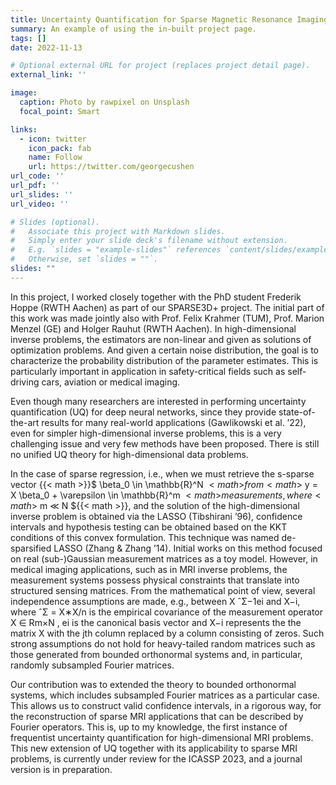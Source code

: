 ```yaml
---
title: Uncertainty Quantification for Sparse Magnetic Resonance Imaging
summary: An example of using the in-built project page.
tags: []
date: 2022-11-13

# Optional external URL for project (replaces project detail page).
external_link: ''

image:
  caption: Photo by rawpixel on Unsplash
  focal_point: Smart

links:
  - icon: twitter
    icon_pack: fab
    name: Follow
    url: https://twitter.com/georgecushen
url_code: ''
url_pdf: ''
url_slides: ''
url_video: ''

# Slides (optional).
#   Associate this project with Markdown slides.
#   Simply enter your slide deck's filename without extension.
#   E.g. `slides = "example-slides"` references `content/slides/example-slides.md`.
#   Otherwise, set `slides = ""`.
slides: ""
---
```


In this project, I worked closely together with the PhD student Frederik Hoppe (RWTH Aachen) as part of our SPARSE3D+ project.
The initial part of this work was made jointly also with Prof. Felix Krahmer (TUM), Prof. Marion Menzel (GE) and Holger Rauhut
(RWTH Aachen). In high-dimensional inverse problems, the estimators are non-linear and given as solutions of optimization problems.
And given a certain noise distribution, the goal is to characterize the probability distribution of the parameter estimates. This is
particularly important in application in safety-critical fields such as self-driving cars, aviation or medical imaging.

Even though many researchers are interested in performing uncertainty quantification (UQ) for deep neural networks, since they provide state-of-the-art
results for many real-world applications (Gawlikowski et al. ’22), even for simpler high-dimensional inverse problems, this is a very
challenging issue and very few methods have been proposed. There is still no unified UQ theory for high-dimensional data problems.

In the case of sparse regression, i.e., when we must retrieve the s-sparse vector {{< math >}}$ \beta_0 \in \mathbb{R}^N ${{< math >}}
from {{< math >}}$ y = X \beta_0 + \varepsilon \in \mathbb{R}^m ${{< math >}} measurements, where {{< math >}}$ m ≪ N ${{< math >}},
and the solution of the high-dimensional inverse problem is obtained via the LASSO (Tibshirani ’96), confidence intervals and hypothesis testing can be obtained
based on the KKT conditions of this convex formulation. This technique was named de-sparsified
LASSO (Zhang & Zhang ’14). Initial works on this method focused on real (sub-)Gaussian measurement
matrices as a toy model. However, in medical imaging applications, such as in MRI inverse problems, the
measurement systems possess physical constraints that translate into structured sensing matrices. From
the mathematical point of view, several independence assumptions are made, e.g., between X ˆΣ−1ei and
X−i, where ˆΣ = X∗X/n is the empirical covariance of the measurement operator X ∈ Rm×N , ei is the
canonical basis vector and X−i represents the the matrix X with the jth column replaced by a column
consisting of zeros. Such strong assumptions do not hold for heavy-tailed random matrices such as those
generated from bounded orthonormal systems and, in particular, randomly subsampled Fourier matrices.

Our contribution was to extended the theory to bounded orthonormal systems, which includes subsampled
Fourier matrices as a particular case. This allows us to construct valid confidence intervals, in a rigorous
way, for the reconstruction of sparse MRI applications that can be described by Fourier operators. This is, up to my knowledge, the
first instance of frequentist uncertainty quantification for high-dimensional MRI problems. This new extension of UQ together with
its applicability to sparse MRI problems, is currently under review for the ICASSP 2023, and a journal version is in preparation.